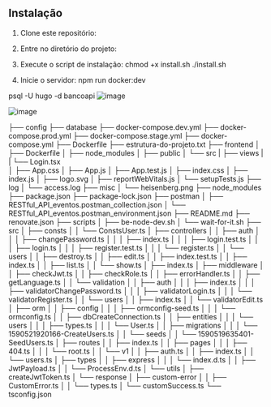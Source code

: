 
## Instalação

1. Clone este repositório:

2. Entre no diretório do projeto:

3. Execute o script de instalação:
chmod +x install.sh
./install.sh

4. Inicie o servidor:
 npm run docker:dev

psql -U hugo -d bancoapi
![image](https://github.com/Hugohsk99/Eventos/assets/68088380/8c93092f-c953-4a0a-9979-9aa1d7b63703)

![image](https://github.com/Hugohsk99/Eventos/assets/68088380/78e5fde6-337f-4e5c-92f2-8d8c82a5c9c0)


├── config
├── database
├── docker-compose.dev.yml
├── docker-compose.prod.yml
├── docker-compose.stage.yml
├── docker-compose.yml
├── Dockerfile
├── estrutura-do-projeto.txt
├── frontend
│   ├── Dockerfile
│   ├── node_modules
│   ├── public
│   └── src
|       ├── views
|       |    └── Login.tsx  
│       ├── App.css
│       ├── App.js
│       ├── App.test.js
│       ├── index.css
│       ├── index.js
│       ├── logo.svg
│       ├── reportWebVitals.js
│       └── setupTests.js
├── log
│   └── access.log
├── misc
│   └── heisenberg.png
├── node_modules
├── package.json
├── package-lock.json
├── postman
│   ├── RESTful_API_eventos.postman_collection.json
│   └── RESTful_API_eventos.postman_environment.json
├── README.md
├── renovate.json
├── scripts
│   ├── be-node-dev.sh
│   └── wait-for-it.sh
├── src
│   ├── consts
│   │   └── ConstsUser.ts
│   ├── controllers
│   │   ├── auth
│   │   │   ├── changePassword.ts
│   │   │   ├── index.ts
│   │   │   ├── login.test.ts
│   │   │   ├── login.ts
│   │   │   ├── register.test.ts
│   │   │   └── register.ts
│   │   └── users
│   │       ├── destroy.ts
│   │       ├── edit.ts
│   │       ├── index.test.ts
│   │       ├── index.ts
│   │       ├── list.ts
│   │       └── show.ts
│   ├── index.ts
│   ├── middleware
│   │   ├── checkJwt.ts
│   │   ├── checkRole.ts
│   │   ├── errorHandler.ts
│   │   ├── getLanguage.ts
│   │   └── validation
│   │       ├── auth
│   │       │   ├── index.ts
│   │       │   ├── validatorChangePassword.ts
│   │       │   ├── validatorLogin.ts
│   │       │   └── validatorRegister.ts
│   │       └── users
│   │           ├── index.ts
│   │           └── validatorEdit.ts
│   ├── orm
│   │   ├── config
│   │   │   ├── ormconfig-seed.ts
│   │   │   └── ormconfig.ts
│   │   ├── dbCreateConnection.ts
│   │   ├── entities
│   │   │   └── users
│   │   │       ├── types.ts
│   │   │       └── User.ts
│   │   ├── migrations
│   │   │   └── 1590521920166-CreateUsers.ts
│   │   └── seeds
│   │       └── 1590519635401-SeedUsers.ts
│   ├── routes
│   │   ├── index.ts
│   │   ├── pages
│   │   │   ├── 404.ts
│   │   │   └── root.ts
│   │   └── v1
│   │       ├── auth.ts
│   │       ├── index.ts
│   │       └── users.ts
│   ├── types
│   │   ├── express
│   │   │   └── index.d.ts
│   │   ├── JwtPayload.ts
│   │   └── ProcessEnv.d.ts
│   └── utils
│       ├── createJwtToken.ts
│       └── response
│           ├── custom-error
│           │   ├── CustomError.ts
│           │   └── types.ts
│           └── customSuccess.ts
└── tsconfig.json
